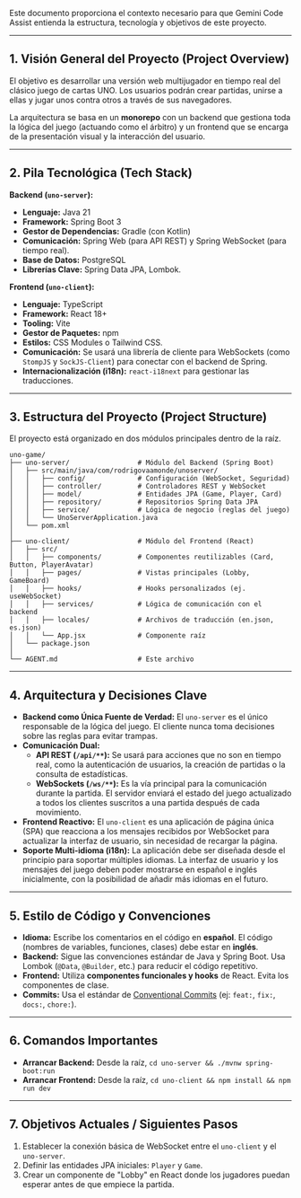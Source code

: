Este documento proporciona el contexto necesario para que Gemini Code Assist entienda la estructura, tecnología y objetivos de este proyecto.

---

## 1. Visión General del Proyecto (Project Overview)

El objetivo es desarrollar una versión web multijugador en tiempo real del clásico juego de cartas UNO. Los usuarios podrán crear partidas, unirse a ellas y jugar unos contra otros a través de sus navegadores.

La arquitectura se basa en un **monorepo** con un backend que gestiona toda la lógica del juego (actuando como el árbitro) y un frontend que se encarga de la presentación visual y la interacción del usuario.

---

## 2. Pila Tecnológica (Tech Stack)

**Backend (`uno-server`):**
* **Lenguaje:** Java 21
* **Framework:** Spring Boot 3
* **Gestor de Dependencias:** Gradle (con Kotlin)
* **Comunicación:** Spring Web (para API REST) y Spring WebSocket (para tiempo real).
* **Base de Datos:** PostgreSQL
* **Librerías Clave:** Spring Data JPA, Lombok.

**Frontend (`uno-client`):**
* **Lenguaje:** TypeScript
* **Framework:** React 18+
* **Tooling:** Vite
* **Gestor de Paquetes:** npm
* **Estilos:** CSS Modules o Tailwind CSS.
* **Comunicación:** Se usará una librería de cliente para WebSockets (como `StompJS` y `SockJS-Client`) para conectar con el backend de Spring.
* **Internacionalización (i18n):** `react-i18next` para gestionar las traducciones.

---

## 3. Estructura del Proyecto (Project Structure)

El proyecto está organizado en dos módulos principales dentro de la raíz.


````
uno-game/
├── uno-server/                 # Módulo del Backend (Spring Boot)
│   ├── src/main/java/com/rodrigovaamonde/unoserver/
│   │   ├── config/             # Configuración (WebSocket, Seguridad)
│   │   ├── controller/         # Controladores REST y WebSocket
│   │   ├── model/              # Entidades JPA (Game, Player, Card)
│   │   ├── repository/         # Repositorios Spring Data JPA
│   │   ├── service/            # Lógica de negocio (reglas del juego)
│   │   └── UnoServerApplication.java
│   └── pom.xml
│
├── uno-client/                 # Módulo del Frontend (React)
│   ├── src/
│   │   ├── components/         # Componentes reutilizables (Card, Button, PlayerAvatar)
│   │   ├── pages/              # Vistas principales (Lobby, GameBoard)
│   │   ├── hooks/              # Hooks personalizados (ej. useWebSocket)
│   │   ├── services/           # Lógica de comunicación con el backend
│   │   ├── locales/            # Archivos de traducción (en.json, es.json)
│   │   └── App.jsx             # Componente raíz
│   └── package.json
│
└── AGENT.md                    # Este archivo
````

---

## 4. Arquitectura y Decisiones Clave

* **Backend como Única Fuente de Verdad:** El `uno-server` es el único responsable de la lógica del juego. El cliente nunca toma decisiones sobre las reglas para evitar trampas.
* **Comunicación Dual:**
    * **API REST (`/api/**`):** Se usará para acciones que no son en tiempo real, como la autenticación de usuarios, la creación de partidas o la consulta de estadísticas.
    * **WebSockets (`/ws/**`):** Es la vía principal para la comunicación durante la partida. El servidor enviará el estado del juego actualizado a todos los clientes suscritos a una partida después de cada movimiento.
* **Frontend Reactivo:** El `uno-client` es una aplicación de página única (SPA) que reacciona a los mensajes recibidos por WebSocket para actualizar la interfaz de usuario, sin necesidad de recargar la página.
* **Soporte Multi-idioma (i18n):** La aplicación debe ser diseñada desde el principio para soportar múltiples idiomas. La interfaz de usuario y los mensajes del juego deben poder mostrarse en español e inglés inicialmente, con la posibilidad de añadir más idiomas en el futuro.

---

## 5. Estilo de Código y Convenciones

* **Idioma:** Escribe los comentarios en el código en **español**. El código (nombres de variables, funciones, clases) debe estar en **inglés**.
* **Backend:** Sigue las convenciones estándar de Java y Spring Boot. Usa Lombok (`@Data`, `@Builder`, etc.) para reducir el código repetitivo.
* **Frontend:** Utiliza **componentes funcionales y hooks** de React. Evita los componentes de clase.
* **Commits:** Usa el estándar de [Conventional Commits](https://www.conventionalcommits.org/en/v1.0.0/) (ej: `feat:`, `fix:`, `docs:`, `chore:`).

---

## 6. Comandos Importantes

* **Arrancar Backend:** Desde la raíz, `cd uno-server && ./mvnw spring-boot:run`
* **Arrancar Frontend:** Desde la raíz, `cd uno-client && npm install && npm run dev`

---

## 7. Objetivos Actuales / Siguientes Pasos

1.  Establecer la conexión básica de WebSocket entre el `uno-client` y el `uno-server`.
2.  Definir las entidades JPA iniciales: `Player` y `Game`.
3.  Crear un componente de "Lobby" en React donde los jugadores puedan esperar antes de que empiece la partida.
